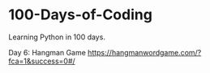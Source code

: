 # 100-Days-of-Coding
Learning Python in 100 days.

Day 6: Hangman Game
https://hangmanwordgame.com/?fca=1&success=0#/
